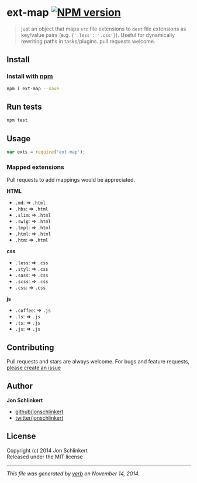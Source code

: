 # ext-map [![NPM version](https://badge.fury.io/js/ext-map.svg)](http://badge.fury.io/js/ext-map)

> just an object that maps `src` file extensions to `dest` file extensions as key/value pairs (e.g. `{'.less': '.css'}`). Useful for dynamically rewriting paths in tasks/plugins. pull requests welcome.

## Install
### Install with [npm](npmjs.org)

```bash
npm i ext-map --save
```

## Run tests

```bash
npm test
```

## Usage

```js
var exts = require('ext-map');
```

### Mapped extensions

Pull requests to add mappings would be appreciated.

**HTML**

- `.md`: => `.html`
- `.hbs`: => `.html`
- `.slim`: => `.html`
- `.swig`: => `.html`
- `.tmpl`: => `.html`
- `.html`: => `.html`
- `.htm`: => `.html`

**css**

- `.less`: => `.css`
- `.styl`: => `.css`
- `.sass`: => `.css`
- `.scss`: => `.css`
- `.css`: => `.css`

**js**

- `.coffee`: => `.js`
- `.ls`: => `.js`
- `.ts`: => `.js`
- `.js`: => `.js`


## Contributing
Pull requests and stars are always welcome. For bugs and feature requests, [please create an issue](https://github.com/jonschlinkert/ext-map/issues)

## Author

**Jon Schlinkert**
 
+ [github/jonschlinkert](https://github.com/jonschlinkert)
+ [twitter/jonschlinkert](http://twitter.com/jonschlinkert) 

## License
Copyright (c) 2014 Jon Schlinkert  
Released under the MIT license

***

_This file was generated by [verb](https://github.com/assemble/verb) on November 14, 2014._
